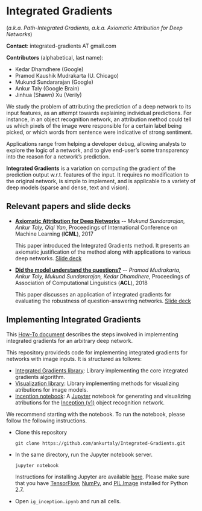 # Integrated Gradients
(*a.k.a. Path-Integrated Gradients, a.k.a. Axiomatic Attribution for Deep
Networks*)

**Contact**: integrated-gradients AT gmail.com

**Contributors** (alphabetical, last name):
* Kedar Dhamdhere (Google)
* Pramod Kaushik Mudrakarta (U. Chicago)
* Mukund Sundararajan (Google)
* Ankur Taly (Google Brain)
* Jinhua (Shawn) Xu  (Verily)

We study the problem of attributing the prediction of a deep network to its
input features, as an attempt towards explaining individual predictions. For
instance, in an object recognition network, an attribution method could tell us
which pixels of the image were responsible for a certain label being picked, or
which words from sentence were indicative of strong sentiment.

Applications range from helping a developer debug, allowing analysts to explore
the logic of a network, and to give end-user’s some transparency into the reason
for a network’s prediction.

**Integrated Gradients** is a variation on computing the gradient of the
prediction output w.r.t. features of the input. It requires no modification to
the original network, is simple to implement, and is applicable to a variety of
deep models (sparse and dense, text and vision).

## Relevant papers and slide decks

* [**Axiomatic Attribution for Deep Networks**][icml-paper] -- *Mukund Sundararajan, Ankur Taly, Qiqi Yan*, Proceedings of International Conference on Machine Learning (**ICML**), 2017
  
  This paper introduced the Integrated Gradients method. It presents an axiomatic justification of the method along with applications to various deep networks.
  [Slide deck][icml-slides]
  
* [**Did the model understand the questions?**][acl-paper] -- *Pramod Mudrakarta, Ankur Taly, Mukund Sundararajan, Kedar Dhamdhere*, Proceedings of Association of Computational Linguistics (**ACL**), 2018
  
  This paper discusses an application of integrated gradients for evaluating the robustness of question-answering networks. 
  [Slide deck][acl-slides]


## Implementing Integrated Gradients 

This [How-To document][howto] describes the steps involved in implementing integrated gradients
for an arbitrary deep network.

This repository provideds code for implementing integrated gradients for networks
with image inputs. It is structured as follows:
* [Integrated Gradients library][intgrad-lib]: Library implementing the core
integrated gradients algorithm.
* [Visualization library][vis-lib]: Library implementing methods for visualizing
atributions for image models.
* [Inception notebook][incp-notebook]: A [Jupyter](http://jupyter.org/) notebook
for generating and visualizing atributions for the [Inception (v1)][incp-paper]
object recognition network.

We recommend starting with the notebook. To run the notebook, please follow the following instructions.
* Clone this repository
  
  ```
  git clone https://github.com/ankurtaly/Integrated-Gradients.git
  ```
* In the same directory, run the Jupyter notebook server.
  
  ```
  jupyter notebook
  ```
  Instructions for installing Jupyter are available [here](http://jupyter.readthedocs.io/en/latest/install.html).
  Please make sure that you have [TensorFlow][tf], [NumPy][np], and [PIL.Image][pillow] installed for
  Python 2.7.
* Open `ig_inception.ipynb` and run all cells.

<!---
## Visualizations

Below are some visualizations of interior gradients (as a GIF) and integrated
gradients for some images from the ImageNet object recognition dataset. For
comparison, we also show a visualization of the gradients at the actual image.

### Image: 6864d7789068273e
![6864d7789068273e](/Visualizations/IntegratedGradients/6864d7789068273e.jpg)
### Image: e60dfdf262c5c74f
![e60dfdf262c5c74f](/Visualizations/IntegratedGradients/e60dfdf262c5c74f.jpg)
### Image: 35655d94a4557fbb
![35655d94a4557fbb](/Visualizations/IntegratedGradients/35655d94a4557fbb.jpg)
### Image: bda7f59b986d42c0
![bda7f59b986d42c0](/Visualizations/IntegratedGradients/bda7f59b986d42c0.jpg)
### Image: 96bb6e948866e5b5
![96bb6e948866e5b5](/Visualizations/IntegratedGradients/96bb6e948866e5b5.jpg)
### Image: 80c64f2e27f8784a
![80c64f2e27f8784a](/Visualizations/IntegratedGradients/80c64f2e27f8784a.jpg)
### :gImage: b19f875f181025d3
![b19f875f181025d3](/Visualizations/IntegratedGradients/b19f875f181025d3.jpg)
### Image: 2f401b18be02d7fe
![2f401b18be02d7fe](/Visualizations/IntegratedGradients/2f401b18be02d7fe.jpg)
### Image: 92445d6529368418
![92445d6529368418](/Visualizations/IntegratedGradients/92445d6529368418.jpg)
### Image: ba1011c8f9633a49
![ba1011c8f9633a49](/Visualizations/IntegratedGradients/ba1011c8f9633a49.jpg)
### Image: 3721d654514bc885
![3721d654514bc885](/Visualizations/IntegratedGradients/3721d654514bc885.jpg)
### Image: 12ec21fa7003eae5
![12ec21fa7003eae5](/Visualizations/IntegratedGradients/12ec21fa7003eae5.jpg)
### Image: 82262660db12ad85
![82262660db12ad85](/Visualizations/IntegratedGradients/82262660db12ad85.jpg)
### Image: b2ab69fbb052b435
![b2ab69fbb052b435](/Visualizations/IntegratedGradients/b2ab69fbb052b435.jpg)
### Image: 9a7e268c95022a1c
![9a7e268c95022a1c](/Visualizations/IntegratedGradients/9a7e268c95022a1c.jpg)
### Image: 023d8b91c64faf4b
![023d8b91c64faf4b](/Visualizations/IntegratedGradients/023d8b91c64faf4b.jpg)
### Image: 7f12674c6943381d
![7f12674c6943381d](/Visualizations/IntegratedGradients/7f12674c6943381d.jpg)
### Image: 7bcfe0265ad6a2b5
![7bcfe0265ad6a2b5](/Visualizations/IntegratedGradients/7bcfe0265ad6a2b5.jpg)
### Image: 518a1c0660c5e32e
![518a1c0660c5e32e](/Visualizations/IntegratedGradients/518a1c0660c5e32e.jpg)
### Image: e9c7c07cb5730dac
![e9c7c07cb5730dac](/Visualizations/IntegratedGradients/e9c7c07cb5730dac.jpg)
-->

[howto]:https://github.com/ankurtaly/Integrated-Gradients/tree/master/howto.md
[intgrad-lib]:https://github.com/ankurtaly/Integrated-Gradients/tree/master/IntegratedGradients
[vis-lib]:https://github.com/ankurtaly/Integrated-Gradients/tree/master/VisualizationLibrary
[incp-notebook]:https://github.com/ankurtaly/Integrated-Gradients/blob/master/attributions.ipynb
[incp-paper]:http://www.cv-foundation.org/openaccess/content_cvpr_2015/papers/Szegedy_Going_Deeper_With_2015_CVPR_paper.pdf
[icml-paper]:http://proceedings.mlr.press/v70/sundararajan17a/sundararajan17a.pdf
[acl-paper]:https://arxiv.org/abs/1805.05492
[icml-slides]: https://github.com/ankurtaly/Integrated-Gradients/tree/master/icml_slides.pdf
[acl-slides]:https://github.com/pramodkaushik/acl18_results/blob/master/talk_slides_ACL2018.pdf
[attributions-code]:https://github.com/ankurtaly/Attributions/blob/master/attributions.ipynb
[tf]:https://www.tensorflow.org/install/
[np]:https://docs.scipy.org/doc/numpy/user/install.html
[pillow]:http://pillow.readthedocs.io/en/3.1.x/installation.html
